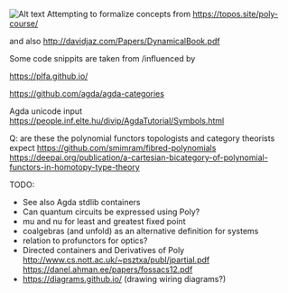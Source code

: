 
![Alt text](foo"Poly")
Attempting to formalize concepts from https://topos.site/poly-course/

and also http://davidjaz.com/Papers/DynamicalBook.pdf

Some code snippits are taken from /influenced by

https://plfa.github.io/

https://github.com/agda/agda-categories

Agda unicode input
https://people.inf.elte.hu/divip/AgdaTutorial/Symbols.html

Q: are these the polynomial functors topologists and category theorists expect
https://github.com/smimram/fibred-polynomials
https://deepai.org/publication/a-cartesian-bicategory-of-polynomial-functors-in-homotopy-type-theory


TODO:
- See also Agda stdlib containers
- Can quantum circuits be expressed using Poly?
- mu and nu for least and greatest fixed point
- coalgebras (and unfold) as an alternative definition for systems 
- relation to profunctors for optics?
- Directed containers and Derivatives of Poly http://www.cs.nott.ac.uk/~psztxa/publ/jpartial.pdf https://danel.ahman.ee/papers/fossacs12.pdf
- https://diagrams.github.io/ (drawing wiring diagrams?)
